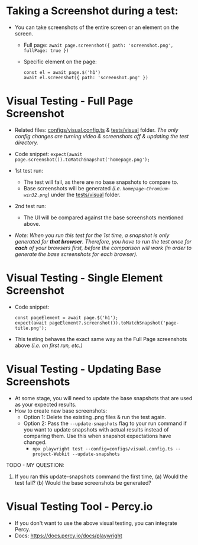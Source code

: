# Taking a Screenshot during a test:

- You can take screenshots of the entire screen or an element on the screen.

  - Full page: `await page.screenshot({ path: 'screenshot.png', fullPage: true })`
  - Specific element on the page:

    ```
    const el = await page.$('h1')
    await el.screenshot({ path: 'screenshot.png' })
    ```

# Visual Testing - Full Page Screenshot

- Related files: [configs/visual.config.ts](configs/visual.config.ts) & [tests/visual](tests/visual) folder. _The only config changes are turning video & screenshots off & updating the test directory._

- Code snippet: `expect(await page.screenshot()).toMatchSnapshot('homepage.png');`

- 1st test run:
  - The test will fail, as there are no base snapshots to compare to.
  - Base screenshots will be generated _(i.e. `homepage-Chromium-win32.png`)_ under the [tests/visual](tests/visual) folder.
- 2nd test run:

  - The UI will be compared against the base screenshots mentioned above.

- _Note: When you run this test for the 1st time, a snapshot is only generated for **that browser**. Therefore, you have to run the test once for **each** of your browsers first, before the comparison will work (in order to generate the base screenshots for each browser)_.

# Visual Testing - Single Element Screenshot

- Code snippet:

  ```
  const pageElement = await page.$('h1');
  expect(await pageElement?.screenshot()).toMatchSnapshot('page-title.png');
  ```

- This testing behaves the exact same way as the Full Page screenshots above _(i.e. on first run, etc.)_

# Visual Testing - Updating Base Screenshots

- At some stage, you will need to update the base snapshots that are used as your expected results.
- How to create new base screenshots:
  - Option 1: Delete the existing .png files & run the test again.
  - Option 2: Pass the `--update-snapshots` flag to your run command if you want to update snapshots with actual results instead of comparing them. Use this when snapshot expectations have changed.
    - `npx playwright test --config=configs/visual.config.ts --project-Webkit --update-snapshots`

TODO - MY QUESTION:

1. If you ran this update-snapshots command the first time,
   (a) Would the test fail?
   (b) Would the base screenshots be generated?

# Visual Testing Tool - Percy.io

- If you don't want to use the above visual testing, you can integrate Percy.
- Docs: https://docs.percy.io/docs/playwright
